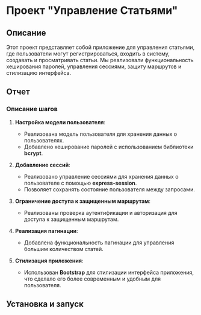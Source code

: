 # Проект "Управление Статьями"

## Описание

Этот проект представляет собой приложение для управления статьями, где пользователи могут регистрироваться, входить в систему, создавать и просматривать статьи. Мы реализовали функциональность хеширования паролей, управления сессиями, защиту маршрутов и стилизацию интерфейса.

## Отчет

### Описание шагов

1. **Настройка модели пользователя**:
   - Реализована модель пользователя для хранения данных о пользователях.
   - Добавлено хеширование паролей с использованием библиотеки **bcrypt**.

2. **Добавление сессий**:
   - Реализовано управление сессиями для хранения данных о пользователе с помощью **express-session**.
   - Позволяет сохранять состояние пользователя между запросами.

3. **Ограничение доступа к защищенным маршрутам**:
   - Реализованы проверка аутентификации и авторизация для доступа к защищенным маршрутам.

4. **Реализация пагинации**:
   - Добавлена функциональность пагинации для управления большим количеством статей.

5. **Стилизация приложения**:
   - Использован **Bootstrap** для стилизации интерфейса приложения, что сделало его более современным и удобным для пользователя.

## Установка и запуск
